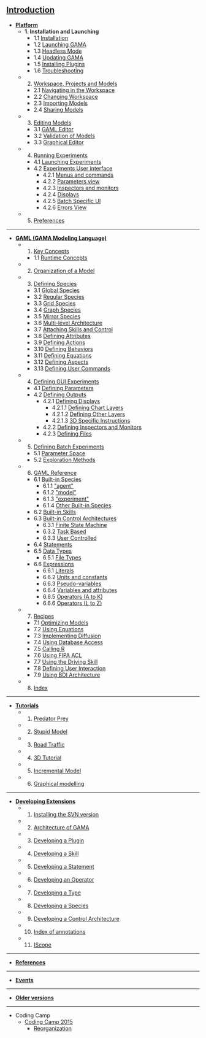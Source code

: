 **[Introduction](G__Overview)**
---
  * **[Platform](G__Platform)**
    * **1. Installation and Launching**
      * 1.1 [Installation](G__Installation.md)
      * 1.2 [Launching GAMA](G__Launching.md)
      * 1.3 [Headless Mode](G__Headless.md)
      * 1.4 [Updating GAMA](G__Updating.md)
      * 1.5 [Installing Plugins](G__InstallingPlugins.md)
      * 1.6 [Troubleshooting](G__Troubleshooting.md)
    * 2. [Workspace, Projects and Models](G__Workspace.md)
      * 2.1 [Navigating in the Workspace](G__NavigatingWorkspace.md)
      * 2.2 [Changing Workspace](G__ChangingWorkspace.md)
      * 2.3 [Importing Models](G__ImportingModels.md)
      * 2.4 [Sharing Models](G__SharingModels.md)
    * 3. [Editing Models](G__EditingModels.md)
      * 3.1 [GAML Editor](G__GamlEditor.md)
      * 3.2 [Validation of Models](G__ValidationOfModels.md)
      * 3.3 [Graphical Editor](G__GraphicalEditor.md)
    * 4. [Running Experiments](G__RunningExperiments.md)
      * 4.1 [Launching Experiments](G__LaunchingExperiments.md)
      * 4.2 [Experiments User interface](G__ExperimentsUserInterface.md)
        * 4.2.1 [Menus and commands](G__MenusAndCommands.md)
        * 4.2.2 [Parameters view](G__ParametersView.md)
        * 4.2.3 [Inspectors and monitors](G__InspectorsAndMonitors.md)
        * 4.2.4 [Displays](G__Displays.md)
        * 4.2.5 [Batch Specific UI](G__BatchSpecific.md)
        * 4.2.6 [Errors View](G__ErrorsView.md)
    * 5. [Preferences](G__Preferences.md)
---

  * **[GAML (GAMA Modeling Language)](G__GamlLanguage.md)**
    * 1. [Key Concepts](G__KeyConcepts.md)
      * 1.1 [Runtime Concepts](G__RuntimeConcepts.md)
    * 2. [Organization of a Model](G__OrganizationModel.md)
    * 3. [Defining Species](G__DefiningSpecies.md)
      * 3.1 [Global Species](G__GlobalSpecies.md)
      * 3.2 [Regular Species](G__RegularSpecies.md)
      * 3.3 [Grid Species](G__GridSpecies.md)
      * 3.4 [Graph Species](G__GraphSpecies.md)
      * 3.5 [Mirror Species](G__MirrorSpecies.md)
      * 3.6 [Multi-level Architecture](G__MultiLevel.md)
      * 3.7 [Attaching Skills and Control](G__SkillsAndControl.md)
      * 3.8 [Defining Attributes](G__DefiningAttributes.md)
      * 3.9 [Defining Actions](G__DefiningActions.md)
      * 3.10 [Defining Behaviors](G__DefiningBehaviors.md)
      * 3.11 [Defining Equations](G__DefiningEquations.md)
      * 3.12 [Defining Aspects](G__DefiningAspects.md)
      * 3.13 [Defining User Commands](G__DefiningUserCommands.md)
    * 4. [Defining GUI Experiments](G__DefiningExperiments.md)
      * 4.1 [Defining Parameters](G__DefiningParameters.md)
      * 4.2 [Defining Outputs](G__DefiningOutputs.md)
        * 4.2.1 [Defining Displays](G__DefiningDisplays.md)
          * 4.2.1.1 [Defining Chart Layers](G__DefiningChartLayers.md)
          * 4.2.1.2 [Defining Other Layers](G__DefiningOtherLayers.md)
          * 4.2.1.3 [3D Specific Instructions](G__3DSpecificInstructions.md)
        * 4.2.2 [Defining Inspectors and Monitors](G__DefiningMonitorsAndInspectors.md)
        * 4.2.3 [Defining Files](G__DefiningFiles.md)
    * 5. [Defining Batch Experiments](G__BatchExperiments.md)
      * 5.1 [Parameter Space](G__ParameterSpace.md)
      * 5.2 [Exploration Methods](G__ExplorationMethods.md)
    * 6. [GAML Reference](G__GamlReference.md)
      * 6.1 [Built-in Species](G__BuiltInSpecies.md)
        * 6.1.1 ["agent"](G__AgentBuiltInSpecies.md)
        * 6.1.2 ["model"](G__ModelBuiltInSpecies.md)
        * 6.1.3 ["experiment"](G__ExperimentBuiltInSpecies.md)
        * 6.1.4 [Other Built-in Species](G__OtherBuiltInSpecies.md)
      * 6.2 [Built-in Skills](G__BuiltInSkills.md)
      * 6.3 [Built-in Control Architectures](G__BuiltInControlArchitectures.md)
        * 6.3.1 [Finite State Machine](G__FiniteStateMachine.md)
        * 6.3.2 [Task Based](G__TaskBased.md)
        * 6.3.3 [User Controlled](G__UserControlled.md)
      * 6.4 [Statements](G__Statements.md)
      * 6.5 [Data Types](G__DataTypes.md)
        * 6.5.1 [File Types](G__FileTypes.md)
      * 6.6 [Expressions](G__Expressions.md)
        * 6.6.1 [Literals](G__Literals.md)
        * 6.6.2 [Units and constants](G__UnitsAndConstants.md)
        * 6.6.3 [Pseudo-variables](G__PseudoVariables.md)
        * 6.6.4 [Variables and attributes](G__VariablesAndAttributes.md)
        * 6.6.5 [Operators (A to K)](G__OperatorsAK.md)
        * 6.6.6 [Operators (L to Z)](G__OperatorsLZ.md)
    * 7. [Recipes](G__Recipes.md)
      * 7.1 [Optimizing Models](G__OptimizingModels.md)
      * 7.2 [Using Equations](G__UsingEquations.md)
      * 7.3 [Implementing Diffusion](G__Diffusion.md)
      * 7.4 [Using Database Access](G__UsingDatabase.md)
      * 7.5 [Calling R](G__CallingR.md)
      * 7.6 [Using FIPA ACL](G__UsingFIPAACL.md)
      * 7.7 [Using the Driving Skill](G__UsingDringSkill.md)
      * 7.8 [Defining User Interaction](G__DefininUserInteraction.md)
      * 7.9 [Using BDI Architecture](G__UsingBDI.md)
    * 8. [Index](G__Index.md)
---

  * **[Tutorials](G__Tutorials.md)**
    * 1. [Predator Prey](Tutorial__PredatorPreyTutorial.md)
    * 2. [Stupid Model](Tutorial__StupidModelTutorial.md)
    * 3. [Road Traffic](Tutorial__RoadTrafficTutorial.md)
    * 4. [3D Tutorial](Tutorial__ThreeDTutorial.md)
    * 5. [Incremental Model](Tutorial__IncrementalTutorial.md)
    * 6. [Graphical modelling](Tutorial__GraphicModelling.md)
---

  * **[Developing Extensions](G__DevelopingExtensions.md)**
    * 1. [Installing the SVN version](G__InstallingSvnVersion.md)
    * 2. [Architecture of GAMA](G__GamaArchitecture.md)
    * 3. [Developing a Plugin](G__DevelopingPlugins.md)
    * 4. [Developing a Skill](G__DevelopingSkills.md)
    * 5. [Developing a Statement](G__DevelopingStatements.md)
    * 6. [Developing an Operator](G__DevelopingOperators.md)
    * 7. [Developing a Type](G__DevelopingTypes.md)
    * 8. [Developing a Species](G__DevelopingSpecies.md)
    * 9. [Developing a Control Architecture](G__DevelopingControlArchitectures.md)
    * 10. [Index of annotations](G__DevelopingIndexAnnotations.md)
    * 11. [IScope](G__DevelopingIScope.md)
---

  * **[References](G__References.md)**
---

  * **[Events](G__Events.md)**
---

  * **[Older versions](G__OlderVersions.md)**
---

  * Coding Camp
    * [Coding Camp 2015](CodingCamp2015.md)
      * [Reorganization](Reorganization.md)